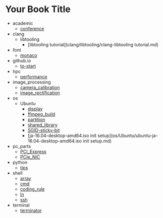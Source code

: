 # Your Book Title

- academic
  * [conference](academic/HPC-conference.md)
- clang
  - libtooling
    * [libtooling tutorial](clang/libtooling/clang-libtooling tutorial.md)
- font
  * [monaco](font/monaco.md)
- github.io
  * [to-start](github.io/how-to-start.md)
- hpc
  * [performance](hpc/performance.md)
- image_processing
  * [camera_calibration](image_processing/camera_calibration.md)
  * [image_rectification](image_processing/image_rectification.md)
- os
  - Ubuntu
    * [display](os/Ubuntu/dual-display.md)
    * [ffmpeg_build](os/Ubuntu/ffmpeg_build.md)
    * [partition](os/Ubuntu/partition.md)
    * [shared_library](os/Ubuntu/shared_library.md)
    * [SGID-sticky-bit](os/Ubuntu/SUID-SGID-sticky-bit.md)
    * [ja-16.04-desktop-amd64.iso init setup](os/Ubuntu/ubuntu-ja-16.04-desktop-amd64.iso init setup.md)
- pc_parts
  * [PCI_Express](pc_parts/PCI_Express.md)
  * [PCIe_NIC](pc_parts/PCIe_NIC.md)
- python
  * [tips](python/tips.md)
- shell
  * [array](shell/array.md)
  * [cmd](shell/cmd.md)
  * [coding_rule](shell/coding_rule.md)
  * [ln](shell/ln.md)
  * [ssh](shell/ssh.md)
- terminal
  * [terminator](terminal/terminator.md)
